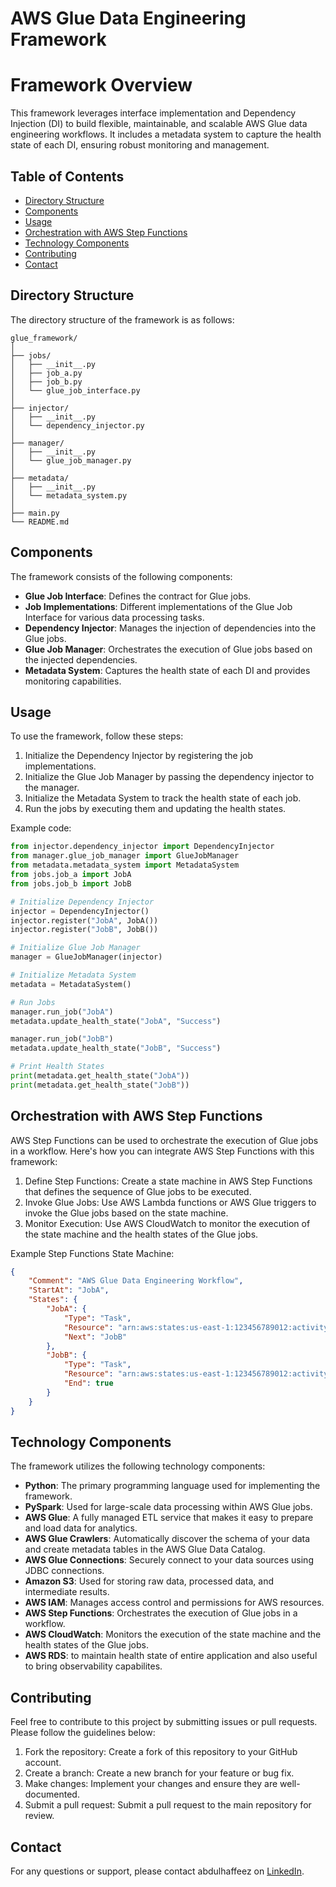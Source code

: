 # AWS Glue Data Engineering Framework

# Framework Overview

This framework leverages interface implementation and Dependency Injection (DI) to build flexible, maintainable, and scalable AWS Glue data engineering workflows. It includes a metadata system to capture the health state of each DI, ensuring robust monitoring and management.

## Table of Contents

- [Directory Structure](#directory-structure)
- [Components](#components)
- [Usage](#usage)
- [Orchestration with AWS Step Functions](#orchestration-with-aws-step-functions)
- [Technology Components](#technology-components)
- [Contributing](#contributing)
- [Contact](#contact)

## Directory Structure

The directory structure of the framework is as follows:

```
glue_framework/
│
├── jobs/
│   ├── __init__.py
│   ├── job_a.py
│   ├── job_b.py
│   └── glue_job_interface.py
│
├── injector/
│   ├── __init__.py
│   └── dependency_injector.py
│
├── manager/
│   ├── __init__.py
│   └── glue_job_manager.py
│
├── metadata/
│   ├── __init__.py
│   └── metadata_system.py
│
├── main.py
└── README.md
```

## Components

The framework consists of the following components:

- **Glue Job Interface**: Defines the contract for Glue jobs.
- **Job Implementations**: Different implementations of the Glue Job Interface for various data processing tasks.
- **Dependency Injector**: Manages the injection of dependencies into the Glue jobs.
- **Glue Job Manager**: Orchestrates the execution of Glue jobs based on the injected dependencies.
- **Metadata System**: Captures the health state of each DI and provides monitoring capabilities.

## Usage

To use the framework, follow these steps:

1. Initialize the Dependency Injector by registering the job implementations.
2. Initialize the Glue Job Manager by passing the dependency injector to the manager.
3. Initialize the Metadata System to track the health state of each job.
4. Run the jobs by executing them and updating the health states.

Example code:

```python
from injector.dependency_injector import DependencyInjector
from manager.glue_job_manager import GlueJobManager
from metadata.metadata_system import MetadataSystem
from jobs.job_a import JobA
from jobs.job_b import JobB

# Initialize Dependency Injector
injector = DependencyInjector()
injector.register("JobA", JobA())
injector.register("JobB", JobB())

# Initialize Glue Job Manager
manager = GlueJobManager(injector)

# Initialize Metadata System
metadata = MetadataSystem()

# Run Jobs
manager.run_job("JobA")
metadata.update_health_state("JobA", "Success")

manager.run_job("JobB")
metadata.update_health_state("JobB", "Success")

# Print Health States
print(metadata.get_health_state("JobA"))
print(metadata.get_health_state("JobB"))
```

## Orchestration with AWS Step Functions

AWS Step Functions can be used to orchestrate the execution of Glue jobs in a workflow. Here's how you can integrate AWS Step Functions with this framework:

1. Define Step Functions: Create a state machine in AWS Step Functions that defines the sequence of Glue jobs to be executed.
2. Invoke Glue Jobs: Use AWS Lambda functions or AWS Glue triggers to invoke the Glue jobs based on the state machine.
3. Monitor Execution: Use AWS CloudWatch to monitor the execution of the state machine and the health states of the Glue jobs.

Example Step Functions State Machine:

```json
{
    "Comment": "AWS Glue Data Engineering Workflow",
    "StartAt": "JobA",
    "States": {
        "JobA": {
            "Type": "Task",
            "Resource": "arn:aws:states:us-east-1:123456789012:activity:JobA",
            "Next": "JobB"
        },
        "JobB": {
            "Type": "Task",
            "Resource": "arn:aws:states:us-east-1:123456789012:activity:JobB",
            "End": true
        }
    }
}
```

## Technology Components

The framework utilizes the following technology components:

- **Python**: The primary programming language used for implementing the framework.
- **PySpark**: Used for large-scale data processing within AWS Glue jobs.
- **AWS Glue**: A fully managed ETL service that makes it easy to prepare and load data for analytics.
- **AWS Glue Crawlers**: Automatically discover the schema of your data and create metadata tables in the AWS Glue Data Catalog.
- **AWS Glue Connections**: Securely connect to your data sources using JDBC connections.
- **Amazon S3**: Used for storing raw data, processed data, and intermediate results.
- **AWS IAM**: Manages access control and permissions for AWS resources.
- **AWS Step Functions**: Orchestrates the execution of Glue jobs in a workflow.
- **AWS CloudWatch**: Monitors the execution of the state machine and the health states of the Glue jobs.
- **AWS RDS**: to maintain health state of entire application and also useful to bring observability capabilites.

## Contributing

Feel free to contribute to this project by submitting issues or pull requests. Please follow the guidelines below:

1. Fork the repository: Create a fork of this repository to your GitHub account.
2. Create a branch: Create a new branch for your feature or bug fix.
3. Make changes: Implement your changes and ensure they are well-documented.
4. Submit a pull request: Submit a pull request to the main repository for review.

## Contact

For any questions or support, please contact abdulhaffeez on [LinkedIn](https://www.linkedin.com/in/shaik-abdul-haffeez-84719882?lipi=urn%3Ali%3Apage%3Ad_flagship3_profile_view_base_contact_details%3B3AeT1%2FumQ9SRbkNo711Y7A%3D%3D).

